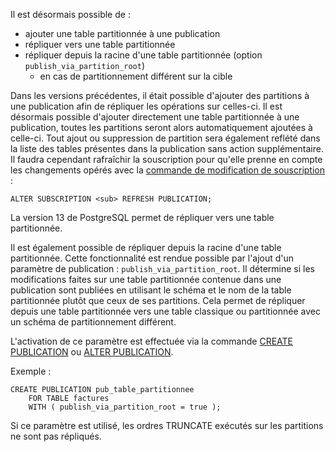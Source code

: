 <!--
Support adding partitioned tables to publication:
* https://git.postgresql.org/gitweb/?p=postgresql.git;a=commitdiff;h=17b9e7f9fe238eeb5f6b40061b444ebf28d9e06f

Add logical replication support to replicate into partitioned tables:
* https://git.postgresql.org/gitweb/?p=postgresql.git;a=commitdiff;h=f1ac27bfda6ce8a399d8001843e9aefff5814f9b

Allow publishing partition changes via ancestors (publish_via_partition_root)
* https://git.postgresql.org/gitweb/?p=postgresql.git;a=commitdiff;h=83fd4532a72179c370e318075a10e0e2aa832024





#### Publication d'une table partitionnée  

-->

<div class="slide-content">

Il est désormais possible de :

* ajouter une table partitionnée à une publication
* répliquer vers une table partitionnée
* répliquer depuis la racine d'une table partitionnée (option
  `publish_via_partition_root`)
  + en cas de partitionnement différent sur la cible

</div>

<div class="notes">

Dans les versions précédentes, il était possible d'ajouter des partitions à une
publication afin de répliquer les opérations sur celles-ci.  Il est désormais
possible d'ajouter directement une table partitionnée à une publication, toutes
les partitions seront alors automatiquement ajoutées à celle-ci. Tout ajout ou
suppression de partition sera également reflété dans la liste des tables
présentes dans la publication sans action supplémentaire. Il faudra cependant
rafraîchir la souscription pour qu'elle prenne en compte les changements opérés
avec la
[commande de modification de souscription](https://www.postgresql.org/docs/13/sql-altersubscription.html) :

```
ALTER SUBSCRIPTION <sub> REFRESH PUBLICATION;
```

La version 13 de PostgreSQL permet de répliquer vers une table partitionnée.

Il est également possible de répliquer depuis la racine d'une table
partitionnée. Cette fonctionnalité est rendue possible par l'ajout d'un
paramètre de publication : `publish_via_partition_root`. Il détermine si les
modifications faites sur une table partitionnée contenue dans une publication
sont publiées en utilisant le schéma et le nom de la table partitionnée plutôt
que ceux de ses partitions. Cela permet de répliquer depuis une table
partitionnée vers une table classique ou partitionnée avec un schéma de
partitionnement différent.

L'activation de ce paramètre est effectuée via la commande [CREATE
PUBLICATION](https://www.postgresql.org/docs/13/sql-createpublication.html) ou
[ALTER
PUBLICATION](https://www.postgresql.org/docs/13/sql-alterpublication.html).

Exemple :

```
CREATE PUBLICATION pub_table_partitionnee
    FOR TABLE factures
    WITH ( publish_via_partition_root = true );
```

Si ce paramètre est utilisé, les ordres TRUNCATE exécutés sur les partitions ne
sont pas répliqués.

</div>
